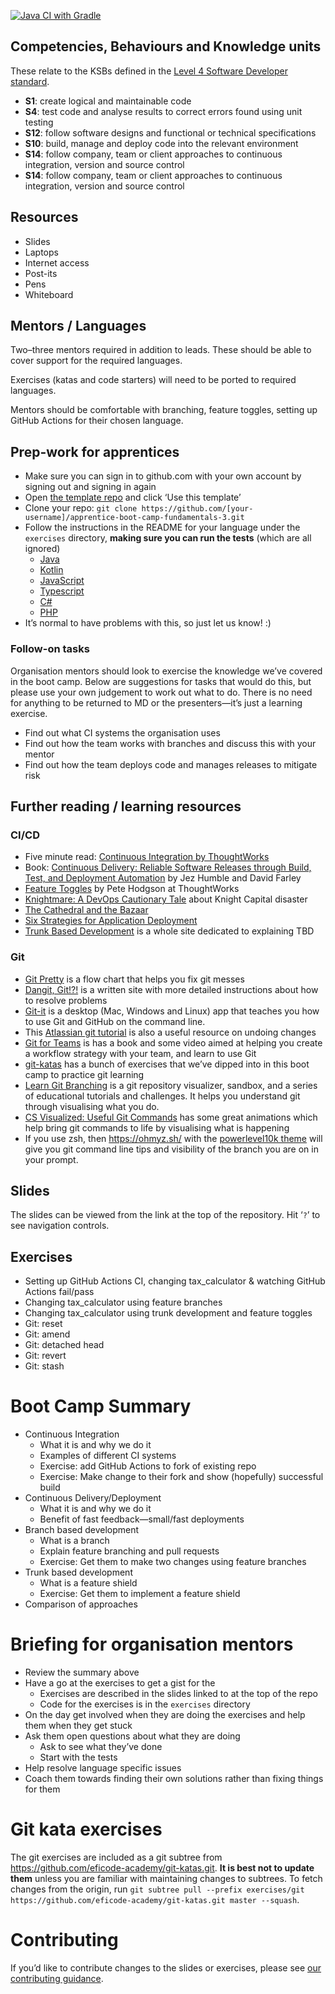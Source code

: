 [![Java CI with Gradle](https://github.com/NathanC567/apprentice-boot-camp-fundamentals-3/actions/workflows/gradle.yml/badge.svg)](https://github.com/NathanC567/apprentice-boot-camp-fundamentals-3/actions/workflows/gradle.yml)
<!--- ORGANISER THINGS TO CONSIDER 
- Which technical competencies, behaviours and knowledge module topics does the bootcamp cover/meet
- Structuring retros so that they can inform thinking for individual's personal learning records (off the job training record tab in their learning logs)
- Introducing some sort of test or quiz on basic concept learning points from the bootcamp to validate that they have taken stuff in, and provide organisation mentors with results to help them focus follow ups
--->

## Competencies, Behaviours and Knowledge units

These relate to the KSBs defined in the [Level 4 Software Developer standard](https://www.instituteforapprenticeships.org/apprenticeship-standards/software-developer-v1-1).

* **S1**: create logical and maintainable code
* **S4**: test code and analyse results to correct errors found using unit testing
* **S12**: follow software designs and functional or technical specifications
* **S10**: build, manage and deploy code into the relevant environment
* **S14**: follow company, team or client approaches to continuous integration, version and source control
* **S14**: follow company, team or client approaches to continuous integration, version and source control

## Resources 

* Slides
* Laptops
* Internet access
* Post-its
* Pens
* Whiteboard

## Mentors / Languages
 
Two–three mentors required in addition to leads. These should be able to cover support for the required languages.

Exercises (katas and code starters) will need to be ported to required languages.

Mentors should be comfortable with branching, feature toggles, setting up GitHub Actions for their chosen language.

## Prep-work for apprentices

* Make sure you can sign in to github.com with your own account by signing out and signing in again
* Open [the template repo](https://github.com/MCR-Digital/apprentice-boot-camp-fundamentals-3/) and click ‘Use this template’
* Clone your repo: `git clone https://github.com/[your-username]/apprentice-boot-camp-fundamentals-3.git`
* Follow the instructions in the README for your language under the `exercises` directory, **making sure you can run the tests** (which are all ignored)
  * [Java](exercises/java/README.md)
  * [Kotlin](exercises/kotlin)
  * [JavaScript](exercises/javascript/README.md)
  * [Typescript](exercises/typescript/README.md)
  * [C#](exercises/dotnet/README.md)
  * [PHP](exercises/php/README.md)
* It’s normal to have problems with this, so just let us know! :)

### Follow-on tasks

Organisation mentors should look to exercise the knowledge we’ve covered in the boot camp. Below are suggestions for tasks that would do this, but please use your own judgement to work out what to do. There is no need for anything to be returned to MD or the presenters—it’s just a learning exercise.

* Find out what CI systems the organisation uses
* Find out how the team works with branches and discuss this with your mentor
* Find out how the team deploys code and manages releases to mitigate risk

## Further reading / learning resources

### CI/CD

* Five minute read: [Continuous Integration by ThoughtWorks](https://www.thoughtworks.com/continuous-integration)
* Book: [Continuous Delivery: Reliable Software Releases through Build, Test, and Deployment Automation](https://www.amazon.com/Continuous-Delivery-Deployment-Automation-Addison-Wesley-ebook/dp/B003YMNVC0) by Jez Humble and David Farley
* [Feature Toggles](https://martinfowler.com/articles/feature-toggles.html) by Pete Hodgson at ThoughtWorks
* [Knightmare: A DevOps Cautionary Tale](https://dougseven.com/2014/04/17/knightmare-a-devops-cautionary-tale/) about Knight Capital disaster
* [The Cathedral and the Bazaar](http://www.catb.org/~esr/writings/cathedral-bazaar/cathedral-bazaar/)
* [Six Strategies for Application Deployment](https://thenewstack.io/deployment-strategies/)
* [Trunk Based Development](https://trunkbaseddevelopment.com/) is a whole site dedicated to explaining TBD

### Git

* [Git Pretty](http://justinhileman.info/article/git-pretty/) is a flow chart that helps you fix git messes
* [Dangit, Git!?!](https://dangitgit.com/) is a written site with more detailed instructions about how to resolve problems
* [Git-it](https://github.com/jlord/git-it-electron) is a desktop (Mac, Windows and Linux) app that teaches you how to use Git and GitHub on the command line.
* This [Atlassian git tutorial](https://www.atlassian.com/git/tutorials/undoing-changes) is also a useful resource on undoing changes
* [Git for Teams](http://gitforteams.com/) is has a book and some video aimed at helping you create a workflow strategy with your team, and learn to use Git
* [git-katas](https://github.com/eficode-academy/git-katas/) has a bunch of exercises that we’ve dipped into in this boot camp to practice git learning
* [Learn Git Branching](https://learngitbranching.js.org/) is a git repository visualizer, sandbox, and a series of educational tutorials and challenges. It helps you understand git through visualising what you do.
* [CS Visualized: Useful Git Commands](https://dev.to/lydiahallie/cs-visualized-useful-git-commands-37p1) has some great animations which help bring git commands to life by visualising what is happening
* If you use zsh, then https://ohmyz.sh/ with the [powerlevel10k theme](https://github.com/romkatv/powerlevel10k) will give you git command line tips and visibility of the branch you are on in your prompt.

## Slides

The slides can be viewed from the link at the top of the repository. Hit ‘`?`’ to see navigation controls.

## Exercises

* Setting up GitHub Actions CI, changing tax_calculator & watching GitHub Actions fail/pass
* Changing tax_calculator using feature branches
* Changing tax_calculator using trunk development and feature toggles
* Git: reset
* Git: amend
* Git: detached head
* Git: revert
* Git: stash

# Boot Camp Summary

* Continuous Integration
  * What it is and why we do it
  * Examples of different CI systems
  * Exercise: add GitHub Actions to fork of existing repo
  * Exercise: Make change to their fork and show (hopefully) successful build
* Continuous Delivery/Deployment
  * What it is and why we do it
  * Benefit of fast feedback—small/fast deployments
* Branch based development
  * What is a branch
  * Explain feature branching and pull requests
  * Exercise: Get them to make two changes using feature branches
* Trunk based development
  * What is a feature shield
  * Exercise: Get them to implement a feature shield
* Comparison of approaches

# Briefing for organisation mentors

* Review the summary above
* Have a go at the exercises to get a gist for the
    * Exercises are described in the slides linked to at the top of the repo
    * Code for the exercises is in the `exercises` directory
* On the day get involved when they are doing the exercises and help them when they get stuck
* Ask them open questions about what they are doing
  * Ask to see what they’ve done
  * Start with the tests
* Help resolve language specific issues
* Coach them towards finding their own solutions rather than fixing things for them

# Git kata exercises

The git exercises are included as a git subtree from https://github.com/eficode-academy/git-katas.git. **It is best not to update them** unless you are familiar with maintaining changes to subtrees. To fetch changes from the origin, run `git subtree pull --prefix exercises/git https://github.com/eficode-academy/git-katas.git master --squash`.

# Contributing

If you’d like to contribute changes to the slides or exercises, please see [our contributing guidance](CONTRIBUTING.md).
